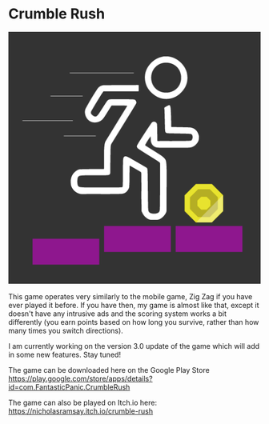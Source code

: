 # Crumble Rush 

![](https://github.com/FantasticPanic/CrumbleRush-master/blob/master/Assets/Crumble-Rush-(512x512).png)

This game operates very similarly to the mobile game, Zig Zag if you have ever played it before. If you have then, my game is almost like that, except it doesn't have any intrusive ads and the scoring system works a bit differently (you earn points based on how long you survive, rather than how many times you switch directions).

I am currently working on the version 3.0 update of the game which will add in some new features. Stay tuned!

The game can be downloaded here on the Google Play Store
https://play.google.com/store/apps/details?id=com.FantasticPanic.CrumbleRush

The game can also be played on Itch.io here:
https://nicholasramsay.itch.io/crumble-rush
